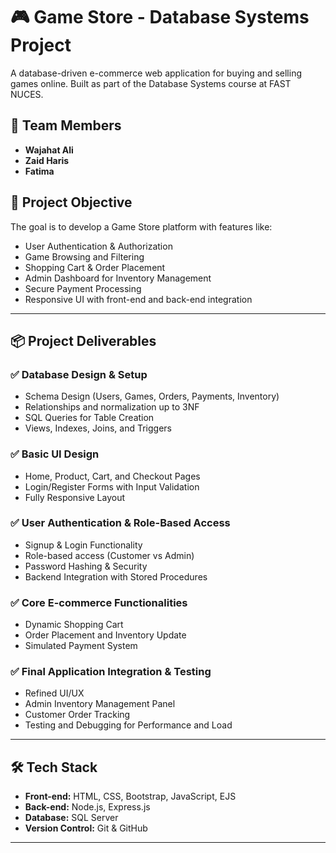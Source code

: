 # 🎮 Game Store - Database Systems Project

A database-driven e-commerce web application for buying and selling games online. Built as part of the Database Systems course at FAST NUCES.

## 👥 Team Members

- **Wajahat Ali**
- **Zaid Haris**
- **Fatima**

## 📌 Project Objective

The goal is to develop a Game Store platform with features like:

- User Authentication & Authorization
- Game Browsing and Filtering
- Shopping Cart & Order Placement
- Admin Dashboard for Inventory Management
- Secure Payment Processing
- Responsive UI with front-end and back-end integration

---

## 📦 Project Deliverables

### ✅ Database Design & Setup

- Schema Design (Users, Games, Orders, Payments, Inventory)
- Relationships and normalization up to 3NF
- SQL Queries for Table Creation
- Views, Indexes, Joins, and Triggers

### ✅ Basic UI Design

- Home, Product, Cart, and Checkout Pages
- Login/Register Forms with Input Validation
- Fully Responsive Layout

### ✅ User Authentication & Role-Based Access

- Signup & Login Functionality
- Role-based access (Customer vs Admin)
- Password Hashing & Security
- Backend Integration with Stored Procedures

### ✅ Core E-commerce Functionalities

- Dynamic Shopping Cart
- Order Placement and Inventory Update
- Simulated Payment System

### ✅ Final Application Integration & Testing

- Refined UI/UX
- Admin Inventory Management Panel
- Customer Order Tracking
- Testing and Debugging for Performance and Load

---

## 🛠️ Tech Stack

- **Front-end:** HTML, CSS, Bootstrap, JavaScript, EJS
- **Back-end:** Node.js, Express.js
- **Database:** SQL Server
- **Version Control:** Git & GitHub

---



